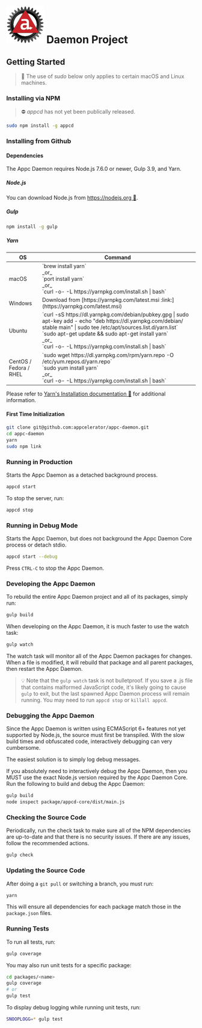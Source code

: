 # ![Appc Daemon logo](images/appc-daemon.png) Daemon Project

## Getting Started

> :key: The use of _sudo_ below only applies to certain macOS and Linux machines.

### Installing via NPM

> :no_entry: _appcd_ has not yet been publically released.

```bash
sudo npm install -g appcd
```

### Installing from Github

#### Dependencies

The Appc Daemon requires Node.js 7.6.0 or newer, Gulp 3.9, and Yarn.

##### Node.js

You can download Node.js from [https://nodejs.org :link:]([https://nodejs.org]).

##### Gulp

```bash
npm install -g gulp
```

##### Yarn

<table>
	<thead>
		<tr>
			<th>OS</th>
			<th>Command</th>
		</tr>
	</thead>
	<tbody>
		<tr>
			<td>macOS</td>
			<td>`brew install yarn`<br>
				_or_<br>
				`port install yarn`<br>
				_or_<br>
				`curl -o- -L https://yarnpkg.com/install.sh | bash`</td>
		</tr>
		<tr>
			<td>Windows</td>
			<td>Download from [https://yarnpkg.com/latest.msi :link:](https://yarnpkg.com/latest.msi)</td>
		</tr>
		<tr>
			<td>Ubuntu</td>
			<td>`curl -sS https://dl.yarnpkg.com/debian/pubkey.gpg | sudo apt-key add - echo "deb https://dl.yarnpkg.com/debian/ stable main" | sudo tee /etc/apt/sources.list.d/yarn.list`<br>
				`sudo apt-get update && sudo apt-get install yarn`<br>
				_or_<br>
				`curl -o- -L https://yarnpkg.com/install.sh | bash`</td>
		</tr>
		<tr>
			<td>CentOS / Fedora / RHEL</td>
			<td>`sudo wget https://dl.yarnpkg.com/rpm/yarn.repo -O /etc/yum.repos.d/yarn.repo`<br>
				`sudo yum install yarn`<br>
				_or_<br>
				`curl -o- -L https://yarnpkg.com/install.sh | bash`</td>
		</tr>
	</tbody>
</table>

Please refer to [Yarn's Installation documentation :link:](https://yarnpkg.com/en/docs/install) for
additional information.

#### First Time Initialization

```bash
git clone git@github.com:appcelerator/appc-daemon.git
cd appc-daemon
yarn
sudo npm link
```

### Running in Production

Starts the Appc Daemon as a detached background process.

```bash
appcd start
```

To stop the server, run:

```bash
appcd stop
```

### Running in Debug Mode

Starts the Appc Daemon, but does not background the Appc Daemon Core process or detach stdio.

```bash
appcd start --debug
```

Press `CTRL-C` to stop the Appc Daemon.

### Developing the Appc Daemon

To rebuild the entire Appc Daemon project and all of its packages, simply run:

```bash
gulp build
```

When developing on the Appc Daemon, it is much faster to use the watch task:

```bash
gulp watch
```

The watch task will monitor all of the Appc Daemon packages for changes. When a file is modified, it
will rebuild that package and all parent packages, then restart the Appc Daemon.

> :bulb: Note that the `gulp watch` task is not bulletproof. If you save a .js file that contains
> malformed JavaScript code, it's likely going to cause `gulp` to exit, but the last spawned Appc
> Daemon process will remain running. You may need to run `appcd stop` or `killall appcd`.

### Debugging the Appc Daemon

Since the Appc Daemon is written using ECMAScript 6+ features not yet supported by Node.js, the
source must first be transpiled. With the slow build times and obfuscated code, interactively
debugging can very cumbersome.

The easiest solution is to simply log debug messages.

If you absolutely need to interactively debug the Appc Daemon, then you MUST use the exact Node.js
version required by the Appc Daemon Core. Run the following to build and debug the Appc Daemon:

```bash
gulp build
node inspect package/appcd-core/dist/main.js
```

### Checking the Source Code

Periodically, run the check task to make sure all of the NPM dependencies are up-to-date and that
there is no security issues. If there are any issues, follow the recommended actions.

```bash
gulp check
```

### Updating the Source Code

After doing a `git pull` or switching a branch, you must run:

```bash
yarn
```

This will ensure all dependencies for each package match those in the `package.json` files.

### Running Tests

To run all tests, run:

```bash
gulp coverage
```

You may also run unit tests for a specific package:

```bash
cd packages/<name>
gulp coverage
# or
gulp test
```

To display debug logging while running unit tests, run:

```bash
SNOOPLOGG=* gulp test
```

